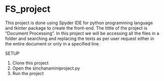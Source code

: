 # FS_project
This project is done using Spyder IDE for python programming language and tkinter package to create the front-end. The tittle of the project is “Document Processing”. In this project we will be accessing all the files in a folder and searching and replacing the texts as per user request either in the entire document or only in a specified line.

SETUP
1. Clone this project 
2. Open the sinchanaminiproject.py 
4. Run the project
